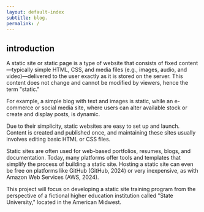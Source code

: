 ```yaml
---
layout: default-index
subtitle: blog.
permalink: /
---
```

<article class="pa3 pa4-ns mw7 center">
  <div>
    <h1 class="dark-gray f5 f4-l mt0">introduction</h1>
    <p class="f6 f5-l lh-copy">
      A static site or static page is a type of website that consists of fixed content—typically simple HTML, CSS, and media files (e.g., images, audio, and video)—delivered to the user exactly as it is stored on the server. This content does not change and cannot be modified by viewers, hence the term "static." 
    </p>
    <p class="f6 f5-l lh-copy">
      For example, a simple blog with text and images is static, while an e-commerce or social media site, where users can alter available stock or create and display posts, is dynamic.
    </p>
    <p class="f6 f5-l lh-copy">
      Due to their simplicity, static websites are easy to set up and launch. Content is created and published once, and maintaining these sites usually involves editing basic HTML or CSS files.
    </p>
    <p class="f6 f5-l lh-copy">
     Static sites are often used for web-based portfolios, resumes, blogs, and documentation. Today, many platforms offer tools and templates that simplify the process of building a static site. Hosting a static site can even be free on platforms like GitHub (GitHub, 2024) or very inexpensive, as with Amazon Web Services (AWS, 2024).
    </p>
    <p class="f6 f5-l lh-copy">
     This project will focus on developing a static site training program from the perspective of a fictional higher education institution called "State University," located in the American Midwest.
    </p>
  </div>
</article>

